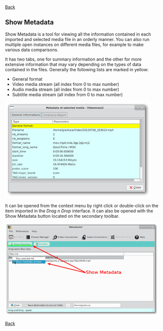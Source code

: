 [Back](../../videomass_use.md)

## Show Metadata

Show Metadata is a tool for viewing all the information contained in each imported and selected media file in 
an orderly manner. You can also run multiple open instances on different media files, for example to make various 
data comparisons.   

It has two tabs, one for summary information and the other for more extensive information that may vary depending on the 
types of data contained in the files. 
Generally the following lists are marked in yellow:
- General format
- Video media stream (all index from 0 to max number)
- Audio media stream (all index from 0 to max number)
- Subtitle media stream (all index from 0 to max number)

![Image](../../images/metadata_window.png)    

It can be opened from the context menu by right click or double-click on the item imported in the _Drag n Drop_ interface. 
It can also be opened with the Show Metadata button located on the secondary toolbar. 

![Image](../../images/show_metadata_options.png)   

[Back](../../videomass_use.md)
